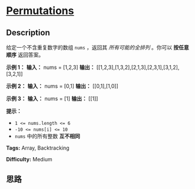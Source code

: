 # [Permutations][title]

## Description

给定一个不含重复数字的数组 `nums` ，返回其 _所有可能的全排列_ 。你可以 **按任意顺序** 返回答案。



**示例 1：**
            **输入：** nums = [1,2,3]    **输出：** [[1,2,3],[1,3,2],[2,1,3],[2,3,1],[3,1,2],[3,2,1]]    

**示例 2：**
            **输入：** nums = [0,1]    **输出：** [[0,1],[1,0]]    

**示例 3：**
            **输入：** nums = [1]    **输出：** [[1]]    



**提示：**

  * `1 <= nums.length <= 6`
  * `-10 <= nums[i] <= 10`
  * `nums` 中的所有整数 **互不相同**


**Tags:** Array, Backtracking

**Difficulty:** Medium

## 思路

[title]: https://leetcode-cn.com/problems/permutations
